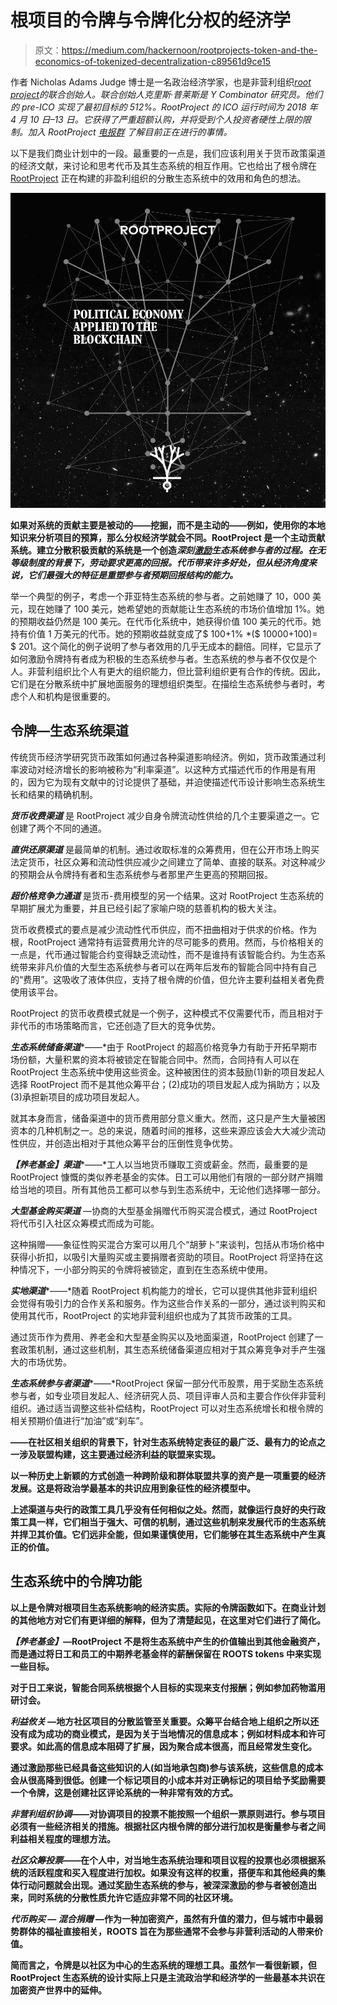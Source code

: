 # 根项目的令牌与令牌化分权的经济学

> 原文：<https://medium.com/hackernoon/rootprojects-token-and-the-economics-of-tokenized-decentralization-c89561d9ce15>

作者 Nicholas Adams Judge 博士是一名政治经济学家，也是非营利组织[*root project*](http://rootproject.co)*的联合创始人。联合创始人克里斯·普莱斯是 Y Combinator 研究员。他们的 pre-ICO 实现了最初目标的 512%。RootProject 的 ICO 运行时间为 2018 年 4 月 10 日–13 日。它获得了严重超额认购，并将受到个人投资者硬性上限的限制。加入 RootProject* [*电报群*](https://t.me/Rootproject) *了解目前正在进行的事情。*

以下是我们商业计划中的一段。最重要的一点是，我们应该利用关于货币政策渠道的经济文献，来讨论和思考代币及其生态系统的相互作用。它也给出了根令牌在 [RootProject](https://hackernoon.com/tagged/rootproject) 正在构建的非盈利组织的分散生态系统中的效用和角色的想法。

![](img/ab0f757bcb9838d7b3ee50699b0e3e9a.png)

**如果对系统的贡献主要是被动的——挖掘，而不是主动的——例如，使用你的本地知识来分析项目的预算，那么分权经济学就会不同。RootProject 是一个主动贡献系统。建立分散积极贡献的系统是一个创造*深刻[激励](https://hackernoon.com/tagged/incentivized)生态系统参与者的过程。在无等级制度的背景下，劳动要求更高的回报。代币带来许多好处，但从经济角度来说，它们最强大的特征是重塑参与者预期回报结构的能力。***

举一个典型的例子，考虑一个菲亚特生态系统的参与者。之前她赚了 10，000 美元，现在她赚了 100 美元，她希望她的贡献能让生态系统的市场价值增加 1%。她的预期收益仍然是 100 美元。在代币化系统中，她获得价值 100 美元的代币。她持有价值 1 万美元的代币。她的预期收益就变成了$ 100+1% *($ 10000+100)= $ 201。这个简化的例子说明了参与者效用的几乎无成本的翻倍。同样，它显示了如何激励令牌持有者成为积极的生态系统参与者。生态系统的参与者不仅仅是个人。非营利组织比个人有更大的组织能力，但比营利组织更有合作的传统。因此，它们是在分散系统中扩展地面服务的理想组织类型。在描绘生态系统参与者时，考虑个人和机构是很重要的。

## **令牌—生态系统渠道**

传统货币经济学研究货币政策如何通过各种渠道影响经济。例如，货币政策通过利率波动对经济增长的影响被称为“利率渠道”。以这种方式描述代币的作用是有用的，因为它为现有文献中的讨论提供了基础，并迫使描述代币设计影响生态系统生长和结果的精确机制。

***货币收费渠道*** 是 RootProject 减少自身令牌流动性供给的几个主要渠道之一。它创建了两个不同的通道。

***直供还原渠道*** 是最简单的机制。通过收取标准的众筹费用，但在公开市场上购买法定货币，社区众筹和流动性供应减少之间建立了简单、直接的联系。对这种减少的预期会从令牌持有者和生态系统参与者那里产生更高的预期回报。

***超价格竞争力通道*** 是货币-费用模型的另一个结果。这对 RootProject 生态系统的早期扩展尤为重要，并且已经引起了家喻户晓的慈善机构的极大关注。

货币收费模式的要点是减少流动性代币供应，而不扭曲相对于供求的价格。作为根，RootProject 通常持有运营费用允许的尽可能多的费用。然而，与价格相关的一点是，代币通过智能合约变得缺乏流动性，而不是谁持有该智能合约。为生态系统带来非凡价值的大型生态系统参与者可以在两年后发布的智能合同中持有自己的“费用”。这吸收了液体供应，支持了根令牌的价值，但允许主要利益相关者免费使用该平台。

RootProject 的货币收费模式就是一个例子，这种模式不仅需要代币，而且相对于非代币的市场策略而言，它还创造了巨大的竞争优势。

***生态系统储备渠道****——*由于 RootProject 的超高价格竞争力有助于开拓早期市场份额，大量积累的资本将被锁定在智能合同中。然而，合同持有人可以在 RootProject 生态系统中使用这些资金。这种被困住的资本鼓励(1)新的项目发起人选择 RootProject 而不是其他众筹平台；(2)成功的项目发起人成为捐助方；以及(3)承担新项目的成功项目发起人。

就其本身而言，储备渠道中的货币费用部分意义重大。然而，这只是产生大量被困资本的几种机制之一。总的来说，随着时间的推移，这些来源应该会大大减少流动性供应，并创造出相对于其他众筹平台的压倒性竞争优势。

***【养老基金】渠道****——*工人以当地货币赚取工资或薪金。然而，最重要的是 RootProject 慷慨的类似养老基金的实体。日工可以用他们有限的一部分财产捐赠给当地的项目。所有其他员工都可以参与到生态系统中，无论他们选择哪一部分。

***大型基金购买渠道*** —协商的大型基金捐赠代币购买混合模式，通过 RootProject 将代币引入社区众筹模式而成为可能。

这种捐赠——象征性购买混合方案可以用几个“胡萝卜”来谈判，包括从市场价格中获得小折扣，以吸引大量购买或主要捐赠者资助的项目。RootProject 将坚持在这种情况下，一小部分购买的令牌将被锁定，直到在生态系统中使用。

***实地渠道****——*随着 RootProject 机构能力的增长，它可以提供其他非营利组织会觉得有吸引力的合作关系和服务。作为这些合作关系的一部分，通过谈判购买和使用其代币，RootProject 的实地非营利组织也成为了其货币政策的工具。

通过货币作为费用、养老金和大型基金购买以及地面渠道，RootProject 创建了一套政策机制，通过这些机制，其生态系统储备渠道应相对于其众筹竞争对手产生强大的市场优势。

***生态系统参与者渠道****——*RootProject 保留一部分代币股票，用于奖励生态系统参与者，如专业项目发起人、经济研究人员、项目评审人员和主要合作伙伴非营利组织。通过适当调整这些补偿结构，RootProject 可以对生态系统增长和根令牌的相关预期价值进行“加油”或“刹车”。

**——在社区相关组织的背景下，针对生态系统特定表征的最广泛、最有力的论点之一涉及联盟构建，这主要通过经济利益的联盟来实现。**

**以一种历史上新颖的方式创造一种跨阶级和群体联盟共享的资产是一项重要的经济发展。这是将政治学最基本的共识应用到象征性的经济模型中。**

**上述渠道与央行的政策工具几乎没有任何相似之处。然而，就像运行良好的央行政策工具一样，它们相当于强大、可信的机制，通过这些机制来发展代币的生态系统并捍卫其价值。它们远非全能，但如果谨慎使用，它们能够在其生态系统中产生真正的价值。**

## ****生态系统中的令牌功能****

**以上是令牌对根项目生态系统影响的经济实质。实际的令牌函数如下。在商业计划的其他地方对它们有更详细的解释，但为了清楚起见，在这里对它们进行了简化。**

***【养老基金】*—RootProject 不是将生态系统中产生的价值输出到其他金融资产，而是通过将日工和员工的中期养老基金样的薪酬保留在 ROOTS tokens 中来实现一些目标。**

**对于日工来说，智能合同系统根据个人目标的实现来支付报酬；例如参加药物滥用研讨会。**

***利益攸关* —地方社区项目的分散监管至关重要。众筹平台结合地上组织之所以还没有成为成功的商业模式，是因为关于当地情况的信息成本；例如材料成本和许可要求。如此高的信息成本阻碍了扩展，因为聚合成本很高，而且经常发生变化。**

**通过激励那些已经具备这些知识的人(如当地承包商)参与该系统，这些信息的成本会从很高降到很低。创建一个标记项目的小成本并对正确标记的项目给予奖励需要一个令牌，这是创建社区评论系统的一种非常有效的方式。**

***非营利组织协调*——对协调项目的投票不能按照一个组织一票原则进行。参与项目必须有一些经济相关的措施。根据社区内根令牌的部分进行加权是衡量参与者之间利益相关程度的理想方法。**

***社区众筹投票*——在个人中，对当地生态系统治理和项目议程的投票也必须根据系统的活跃程度和买入程度进行加权。如果没有这样的权重，搭便车和其他经典的集体行动问题就会出现。通过奖励生态系统的参与，被深深激励的参与者被创造出来，同时系统的分散性质允许它适应非常不同的社区环境。**

***代币购买* — *混合捐赠* —作为一种加密资产，虽然有升值的潜力，但与城市中最弱势群体的福祉直接相关，ROOTS 旨在为那些通常不会参与非营利活动的人带来价值。**

**简而言之，令牌是以社区为中心的生态系统的理想工具。虽然乍一看很新颖，但 RootProject 生态系统的设计实际上只是主流政治学和经济学的一些最基本共识在加密资产世界中的延伸。**